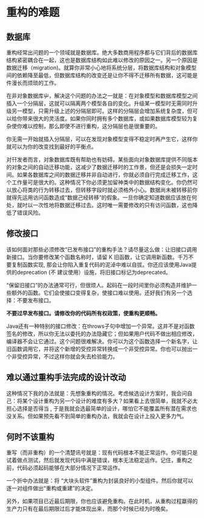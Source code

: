 # 重构的难题

## 数据库

重构经常出问题的一个领域就是数据库。绝大多数商用程序都与它们背后的数据库结构紧密耦合在一起，这也是数据库结构如此难以修改的原因之一。另一个原因是数据迁移（migration)。就算你非常小心地将系统分层，将数据库结构和对象模型间的依赖降至最低，但数据库结构的改变还是让你不得不迁移所有数据，这可能是件漫长而烦琐的工作。

在非对象数据库屮，解决这个问题的办法之一就是：在对象模型和数据库模型之间插入一个分隔层，这就可以隔离两个模型各自的变化。升级某一模型时无需同时升级另一模型，只需升级上述的分隔层即可。这样的分隔层会增加系统复杂度，但可以给你带来很大的灵活度。如果你同时拥有多个数据库，或如果数据库模型较为复杂使你难以控制，那么即使不进行重构，这分隔层也是很重要的。

你无需一开始就插入分隔层，可以在发现对象模型变得不稳定时再产生它，这样你就可以为你的改变找到最好的平衡点。

对幵发者而言，对象数据库既有帮助也有妨碍。某些面向对象数据库提供不同版本的对象之间的自动迁移功能，这减少了数据迁移时的工作景，但还是会损失一定时间。如果各数据库之间的数据迁移并非自动进行，你就必须自行完成迁移工作，这个工作量可是很大的。这种情况下你必须更加留神类中的数据结构变化。你仍然可以放心将类的行为转移过去，但转移字段时就必须格外小心。数据尚未被转移前你就得先运用访问函数造成“数据己经转移”的假象。一旦你确定知道数据应该放在何处，就吋以一次性地将数据迁移过去。这时唯一需要修改的只有访问函数，这也降低了错误风险。

## 修改接口

该如何面对那些必须修改“已发布接口”的重构手法？请尽量这么做：让旧接口调用新接口。当你要修改某个函数名称时，请留 K 旧函数，让它调用新函数。千万不要复制函数实现, 那会让你陷入重复代码的泥淖中难以自拔。你还应该使用Java提供的deprecation (不 建议使用）设施，将旧接口标记为deprecated。

“保留旧接口”的办法通常可行，但很烦人。起码在一段时间里你必须构造并维护一些额外的函数。它们会使接口变得复杂，使接口难以使用。还好我们有另一个选择：不要发布接口。

**不要过早发布接口。请修改你的代码所有权政策，使重构更顺畅。**

Java还有一种特别的接口修改：在throws子句中增加一个异常。这并不是对函数签名的修改，所以你无法以委托的办法隐藏它；但如果用户代码不做出相应修改，编译器不会让它通过。这个问题很难解决。你可以为这个函数选择一个新名字，让旧函数调用它，并将这个新增的受控异常转换成一个非受控异常。你也可以抛出一个非受控异常，不过这样你就会失去检验能力。

## 难以通过重构手法完成的设计改动

这种情况下我的办法就是：先想象重构的情况。考虑候选设计方案时，我会问自己：将某个设计重构为另一个设计的难度有多大？如果看上去很简单，我就不必太担心选择是否得当 , 于是我就会选最简单的设计，哪怕它不能覆盖所有潜在需求也没关系。但如果预先看不到简单的重构办法，我就会在设计上投入更多力气。

## 何时不该重构

重写（而非重构）的一个清楚讯号就是：现有代码根本不能正常运作。你可能只是试着做点测试，然后就发现代码中满是错误，根本无法稳定运作。记住，重构之前，代码必须起码能够在大部分情况下正常运作。

一个折中办法就是：将 “大块头软件”重构为封装良好的小型组件。然后你就可以逐一对组件做出“重构或重建”的决定。

另外，如果项目已近最后期限，你也应该避免重构。在此时机，从重构过程蠃得的生产力只有在最后期限过后才能体现出来，而那个时候已经为时晚矣。

